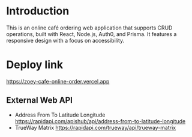 # Introduction
This is an online café ordering web application that supports CRUD operations, built with React, Node.js, Auth0, and Prisma. It features a responsive design with a focus on accessibility.

# Deploy link
https://zoey-cafe-online-order.vercel.app

## External Web API
- Address From To Latitude Longitude
https://rapidapi.com/apishub/api/address-from-to-latitude-longitude
- TrueWay Matrix
https://rapidapi.com/trueway/api/trueway-matrix

